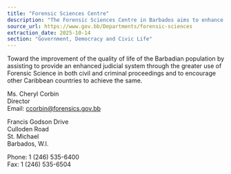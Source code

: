 ```yaml
---
title: "Forensic Sciences Centre"
description: "The Forensic Sciences Centre in Barbados aims to enhance the judicial system by promoting the use of forensic science in legal proceedings, assisting Barbados and other Caribbean nations."
source_url: https://www.gov.bb/Departments/forensic-sciences
extraction_date: 2025-10-14
section: "Government, Democracy and Civic Life"
---
```

Toward the improvement of the quality of life of the Barbadian population by assisting to provide an enhanced judicial system through the greater use of Forensic Science in both civil and criminal proceedings and to encourage other Caribbean countries to achieve the same.

Ms. Cheryl Corbin  
Director  
Email: ccorbin@forensics.gov.bb

Francis Godson Drive  
Culloden Road  
St. Michael  
Barbados, W.I.

Phone: 1 (246) 535-6400  
Fax: 1 (246) 535-6504
```